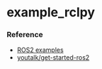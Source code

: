 # example_rclpy

### Reference
- [ROS2 examples](https://github.com/ros2/examples/tree/master/rclpy)
- [youtalk/get-started-ros2](https://github.com/youtalk/get-started-ros2/tree/release/ros2/examples_rclpy)
